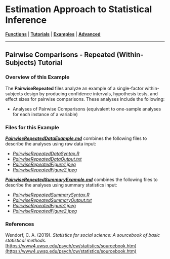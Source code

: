 # Estimation Approach to Statistical Inference

[**Functions**](../../Functions) | 
[**Tutorials**](../../Tutorials) | 
[**Examples**](../../Examples) | 
[**Advanced**](../../Advanced)

---

## Pairwise Comparisons - Repeated (Within-Subjects) Tutorial

### Overview of this Example

The **PairwiseRepeated** files analyze an example of a single-factor within-subjects design by producing confidence intervals, hypothesis tests, and effect sizes for pairwise comparisons. These analyses include the following:

- Analyses of Pairwise Comparisons (equivalent to one-sample analyses for each instance of a variable)

### Files for this Example

[_**PairwiseRepeatedDataExample.md**_](./PairwiseRepeatedDataExample.md) combines the following files to describe the analyses using raw data input:

- [_PairwiseRepeatedDataSyntax.R_](./PairwiseRepeatedDataSyntax.R)
- [_PairwiseRepeatedDataOutput.txt_](./PairwiseRepeatedDataOutput.txt)
- [_PairwiseRepeatedFigure1.jpeg_](./PairwiseRepeatedFigure1.jpeg)
- [_PairwiseRepeatedFigure2.jpeg_](./PairwiseRepeatedFigure2.jpeg)

[_**PairwiseRepeatedSummaryExample.md**_](./PairwiseRepeatedSummaryExample.md) combines the following files to describe the analyses using summary statistics input:

- [_PairwiseRepeatedSummarySyntax.R_](./PairwiseRepeatedSummarySyntax.R)
- [_PairwiseRepeatedSummaryOutput.txt_](./PairwiseRepeatedSummaryOutput.txt)
- [_PairwiseRepeatedFigure1.jpeg_](./PairwiseRepeatedFigure1.jpeg)
- [_PairwiseRepeatedFigure2.jpeg_](./PairwiseRepeatedFigure2.jpeg)

### References

Wendorf, C. A. (2019). _Statistics for social science: A sourcebook of basic statistical methods._ [https://www4.uwsp.edu/psych/cw/statistics/sourcebook.htm](https://www4.uwsp.edu/psych/cw/statistics/sourcebook.htm)
